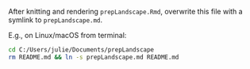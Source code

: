 After knitting and rendering `prepLandscape.Rmd`, overwrite this file with a symlink to `prepLandscape.md`.

E.g., on Linux/macOS from terminal:

```bash
cd C:/Users/julie/Documents/prepLandscape
rm README.md && ln -s prepLandscape.md README.md
```
